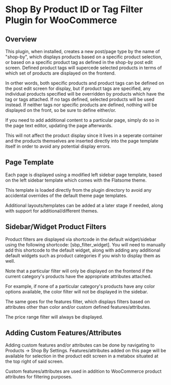 # Shop By Product ID or Tag Filter Plugin for WooCommerce

## Overview

This plugin, when installed, creates a new post/page type by the name of "shop-by", which displays products based on a specific product selection, or based on a specific product tag as defined in the shop-by post edit screen. Defined product tags will supercede selected products in terms of which set of products are displayed on the frontend. 

In orther words, both specific products and product tags can be defined on the post edit screen for display, but if product tags are specified, any individual products specified will be overridden by products which have the tag or tags attached. If no tags defined, selected products will be used instead. If neither tags nor specific products are defined, nothing will be displayed on the front, so be sure to define either/or.

If you need to add additional content to a particular page, simply do so in the page text editor, updating the page afterwards.

This will not affect the product display since it lives in a seperate container and the products themselves are inserted directly into the page template itself in order to avoid any potential display errors.

## Page Template

Each page is displayed using a modified left sidebar page template, based on the left sidebar template which comes with the Flatsome theme.

This template is loaded directly from the plugin directory to avoid any accidental overrides of the default theme page templates.

Additional layouts/templates can be added at a later stage if needed, along with support for additional/different themes.

## Sidebar/Widget Product Filters

Product filters are displayed via shortcode in the default widget/sidebar using the following shortcode: [sbp_filter_widget]. You will need to manually add this shortcode to the default widget, along with adding any additional default widgets such as product categories if you wish to display them as well.

Note that a particular filter will only be displayed on the frontend if the current category's products have the appropriate attributes attached. 

For example, if none of a particular category's products have any color options available, the color filter will not be displayed in the sidebar. 

The same goes for the features filter, which displays filters based on attributes other than color and/or custom defined features/attributes.

The price range filter will always be displayed.

## Adding Custom Features/Attributes

Adding custom features and/or attributes can be done by navigating to Products -> Shop By Settings. Features/attributes added on this page will be available for selection in the product edit screen in a metabox situated at the top right of said screen.

Custom features/attributes are used in addition to WooCommerce product attributes for filtering purposes.

